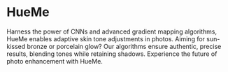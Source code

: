 # HueMe
Harness the power of CNNs and advanced gradient mapping algorithms, HueMe enables adaptive skin tone adjustments in photos. Aiming for sun-kissed bronze or porcelain glow? Our algorithms ensure authentic, precise results, blending tones while retaining shadows. Experience the future of photo enhancement with HueMe.
